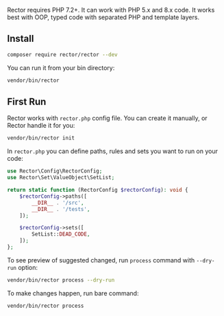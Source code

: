Rector requires PHP 7.2+. It can work with PHP 5.x and 8.x code.
It works best with OOP, typed code with separated PHP and template layers.

## Install

```bash
composer require rector/rector --dev
```

You can run it from your bin directory:

```bash
vendor/bin/rector
```

## First Run

Rector works with `rector.php` config file. You can create it manually, or Rector handle it for you:

```bash
vendor/bin/rector init
```

In `rector.php` you can define paths, rules and sets you want to run on your code:

```php
use Rector\Config\RectorConfig;
use Rector\Set\ValueObject\SetList;

return static function (RectorConfig $rectorConfig): void {
    $rectorConfig->paths([
        __DIR__ . '/src',
        __DIR__ . '/tests',
    ]);

    $rectorConfig->sets([
        SetList::DEAD_CODE,
    ]);
};
```

To see preview of suggested changed, run `process` command with `--dry-run` option:

```bash
vendor/bin/rector process --dry-run
```

To make changes happen, run bare command:

```bash
vendor/bin/rector process
```
